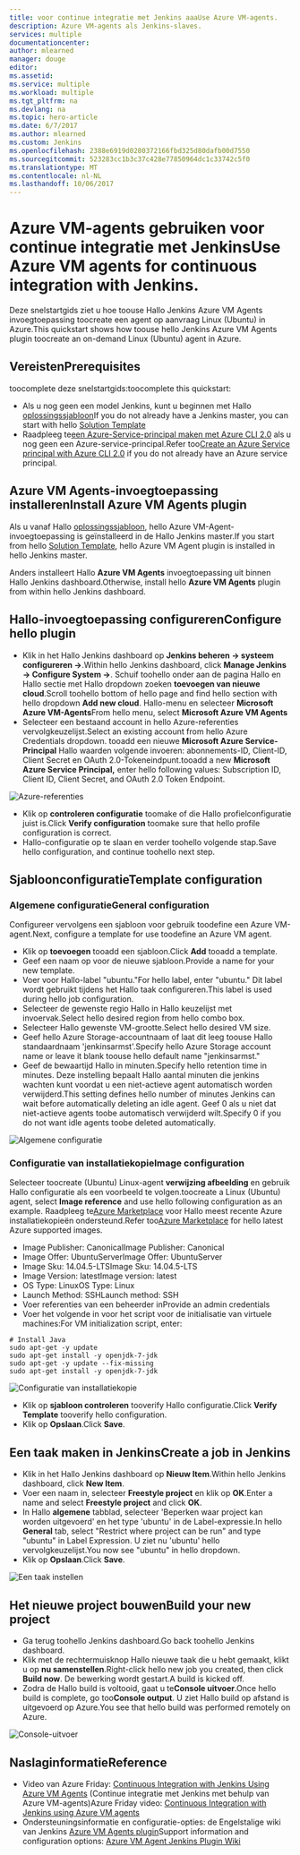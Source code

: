 ```yaml
---
title: voor continue integratie met Jenkins aaaUse Azure VM-agents.
description: Azure VM-agents als Jenkins-slaves.
services: multiple
documentationcenter: 
author: mlearned
manager: douge
editor: 
ms.assetid: 
ms.service: multiple
ms.workload: multiple
ms.tgt_pltfrm: na
ms.devlang: na
ms.topic: hero-article
ms.date: 6/7/2017
ms.author: mlearned
ms.custom: Jenkins
ms.openlocfilehash: 2388e6919d0280372166fbd325d80dafb00d7550
ms.sourcegitcommit: 523283cc1b3c37c428e77850964dc1c33742c5f0
ms.translationtype: MT
ms.contentlocale: nl-NL
ms.lasthandoff: 10/06/2017
---
```

# <a name="use-azure-vm-agents-for-continuous-integration-with-jenkins"></a><span data-ttu-id="e8ff2-103">Azure VM-agents gebruiken voor continue integratie met Jenkins</span><span class="sxs-lookup"><span data-stu-id="e8ff2-103">Use Azure VM agents for continuous integration with Jenkins.</span></span>

<span data-ttu-id="e8ff2-104">Deze snelstartgids ziet u hoe toouse Hallo Jenkins Azure VM Agents invoegtoepassing toocreate een agent op aanvraag Linux (Ubuntu) in Azure.</span><span class="sxs-lookup"><span data-stu-id="e8ff2-104">This quickstart shows how toouse hello Jenkins Azure VM Agents plugin toocreate an on-demand Linux (Ubuntu) agent in Azure.</span></span>

## <a name="prerequisites"></a><span data-ttu-id="e8ff2-105">Vereisten</span><span class="sxs-lookup"><span data-stu-id="e8ff2-105">Prerequisites</span></span>

<span data-ttu-id="e8ff2-106">toocomplete deze snelstartgids:</span><span class="sxs-lookup"><span data-stu-id="e8ff2-106">toocomplete this quickstart:</span></span>

* <span data-ttu-id="e8ff2-107">Als u nog geen een model Jenkins, kunt u beginnen met Hallo [oplossingssjabloon](install-jenkins-solution-template.md)</span><span class="sxs-lookup"><span data-stu-id="e8ff2-107">If you do not already have a Jenkins master, you can start with hello [Solution Template](install-jenkins-solution-template.md)</span></span> 
* <span data-ttu-id="e8ff2-108">Raadpleeg te[een Azure-Service-principal maken met Azure CLI 2.0](https://docs.microsoft.com/en-us/cli/azure/create-an-azure-service-principal-azure-cli?toc=%2fazure%2fazure-resource-manager%2ftoc.json) als u nog geen een Azure-service-principal.</span><span class="sxs-lookup"><span data-stu-id="e8ff2-108">Refer too[Create an Azure Service principal with Azure CLI 2.0](https://docs.microsoft.com/en-us/cli/azure/create-an-azure-service-principal-azure-cli?toc=%2fazure%2fazure-resource-manager%2ftoc.json) if you do not already have an Azure service principal.</span></span>

## <a name="install-azure-vm-agents-plugin"></a><span data-ttu-id="e8ff2-109">Azure VM Agents-invoegtoepassing installeren</span><span class="sxs-lookup"><span data-stu-id="e8ff2-109">Install Azure VM Agents plugin</span></span>

<span data-ttu-id="e8ff2-110">Als u vanaf Hallo [oplossingssjabloon](install-jenkins-solution-template.md), hello Azure VM-Agent-invoegtoepassing is geïnstalleerd in de Hallo Jenkins master.</span><span class="sxs-lookup"><span data-stu-id="e8ff2-110">If you start from hello [Solution Template](install-jenkins-solution-template.md), hello Azure VM Agent plugin is installed in hello Jenkins master.</span></span>

<span data-ttu-id="e8ff2-111">Anders installeert Hallo **Azure VM Agents** invoegtoepassing uit binnen Hallo Jenkins dashboard.</span><span class="sxs-lookup"><span data-stu-id="e8ff2-111">Otherwise, install hello **Azure VM Agents** plugin from within hello Jenkins dashboard.</span></span>

## <a name="configure-hello-plugin"></a><span data-ttu-id="e8ff2-112">Hallo-invoegtoepassing configureren</span><span class="sxs-lookup"><span data-stu-id="e8ff2-112">Configure hello plugin</span></span>

* <span data-ttu-id="e8ff2-113">Klik in het Hallo Jenkins dashboard op **Jenkins beheren -> systeem configureren ->**.</span><span class="sxs-lookup"><span data-stu-id="e8ff2-113">Within hello Jenkins dashboard, click **Manage Jenkins -> Configure System ->**.</span></span> <span data-ttu-id="e8ff2-114">Schuif toohello onder aan de pagina Hallo en Hallo sectie met Hallo dropdown zoeken **toevoegen van nieuwe cloud**.</span><span class="sxs-lookup"><span data-stu-id="e8ff2-114">Scroll toohello bottom of hello page and find hello section with hello dropdown **Add new cloud**.</span></span> <span data-ttu-id="e8ff2-115">Hallo-menu en selecteer **Microsoft Azure VM-Agents**</span><span class="sxs-lookup"><span data-stu-id="e8ff2-115">From hello menu, select **Microsoft Azure VM Agents**</span></span>
* <span data-ttu-id="e8ff2-116">Selecteer een bestaand account in hello Azure-referenties vervolgkeuzelijst.</span><span class="sxs-lookup"><span data-stu-id="e8ff2-116">Select an existing account from hello Azure Credentials dropdown.</span></span>  <span data-ttu-id="e8ff2-117">tooadd een nieuwe **Microsoft Azure Service-Principal** Hallo waarden volgende invoeren: abonnements-ID, Client-ID, Client Secret en OAuth 2.0-Tokeneindpunt.</span><span class="sxs-lookup"><span data-stu-id="e8ff2-117">tooadd a new **Microsoft Azure Service Principal,** enter hello following values: Subscription ID, Client ID, Client Secret, and OAuth 2.0 Token Endpoint.</span></span>

![Azure-referenties](./media/jenkins-azure-vm-agents/service-principal.png)

* <span data-ttu-id="e8ff2-119">Klik op **controleren configuratie** toomake of die Hallo profielconfiguratie juist is.</span><span class="sxs-lookup"><span data-stu-id="e8ff2-119">Click **Verify configuration** toomake sure that hello profile configuration is correct.</span></span>
* <span data-ttu-id="e8ff2-120">Hallo-configuratie op te slaan en verder toohello volgende stap.</span><span class="sxs-lookup"><span data-stu-id="e8ff2-120">Save hello configuration, and continue toohello next step.</span></span>

## <a name="template-configuration"></a><span data-ttu-id="e8ff2-121">Sjabloonconfiguratie</span><span class="sxs-lookup"><span data-stu-id="e8ff2-121">Template configuration</span></span>

### <a name="general-configuration"></a><span data-ttu-id="e8ff2-122">Algemene configuratie</span><span class="sxs-lookup"><span data-stu-id="e8ff2-122">General configuration</span></span>
<span data-ttu-id="e8ff2-123">Configureer vervolgens een sjabloon voor gebruik toodefine een Azure VM-agent.</span><span class="sxs-lookup"><span data-stu-id="e8ff2-123">Next, configure a template for use toodefine an Azure VM agent.</span></span> 

* <span data-ttu-id="e8ff2-124">Klik op **toevoegen** tooadd een sjabloon.</span><span class="sxs-lookup"><span data-stu-id="e8ff2-124">Click **Add** tooadd a template.</span></span> 
* <span data-ttu-id="e8ff2-125">Geef een naam op voor de nieuwe sjabloon.</span><span class="sxs-lookup"><span data-stu-id="e8ff2-125">Provide a name for your new template.</span></span> 
* <span data-ttu-id="e8ff2-126">Voer voor Hallo-label "ubuntu."</span><span class="sxs-lookup"><span data-stu-id="e8ff2-126">For hello label, enter  "ubuntu."</span></span> <span data-ttu-id="e8ff2-127">Dit label wordt gebruikt tijdens het Hallo taak configureren.</span><span class="sxs-lookup"><span data-stu-id="e8ff2-127">This label is used during hello job configuration.</span></span>
* <span data-ttu-id="e8ff2-128">Selecteer de gewenste regio Hallo in Hallo keuzelijst met invoervak.</span><span class="sxs-lookup"><span data-stu-id="e8ff2-128">Select hello desired region from hello combo box.</span></span>
* <span data-ttu-id="e8ff2-129">Selecteer Hallo gewenste VM-grootte.</span><span class="sxs-lookup"><span data-stu-id="e8ff2-129">Select hello desired VM size.</span></span>
* <span data-ttu-id="e8ff2-130">Geef hello Azure Storage-accountnaam of laat dit leeg toouse Hallo standaardnaam 'jenkinsarmst'.</span><span class="sxs-lookup"><span data-stu-id="e8ff2-130">Specify hello Azure Storage account name or leave it blank toouse hello default name "jenkinsarmst."</span></span>
* <span data-ttu-id="e8ff2-131">Geef de bewaartijd Hallo in minuten.</span><span class="sxs-lookup"><span data-stu-id="e8ff2-131">Specify hello retention time in minutes.</span></span> <span data-ttu-id="e8ff2-132">Deze instelling bepaalt Hallo aantal minuten die jenkins wachten kunt voordat u een niet-actieve agent automatisch worden verwijderd.</span><span class="sxs-lookup"><span data-stu-id="e8ff2-132">This setting defines hello number of minutes Jenkins can wait before automatically deleting an idle agent.</span></span> <span data-ttu-id="e8ff2-133">Geef 0 als u niet dat niet-actieve agents toobe automatisch verwijderd wilt.</span><span class="sxs-lookup"><span data-stu-id="e8ff2-133">Specify 0 if you do not want idle agents toobe deleted automatically.</span></span>

![Algemene configuratie](./media/jenkins-azure-vm-agents/general-config.png)

### <a name="image-configuration"></a><span data-ttu-id="e8ff2-135">Configuratie van installatiekopie</span><span class="sxs-lookup"><span data-stu-id="e8ff2-135">Image configuration</span></span>

<span data-ttu-id="e8ff2-136">Selecteer toocreate (Ubuntu) Linux-agent **verwijzing afbeelding** en gebruik Hallo configuratie als een voorbeeld te volgen.</span><span class="sxs-lookup"><span data-stu-id="e8ff2-136">toocreate a Linux (Ubuntu) agent, select **Image reference** and use hello following configuration as an example.</span></span> <span data-ttu-id="e8ff2-137">Raadpleeg te[Azure Marketplace](https://azuremarketplace.microsoft.com/en-us/marketplace/apps/category/compute?subcategories=virtual-machine-images&page=1) voor Hallo meest recente Azure installatiekopieën ondersteund.</span><span class="sxs-lookup"><span data-stu-id="e8ff2-137">Refer too[Azure Marketplace](https://azuremarketplace.microsoft.com/en-us/marketplace/apps/category/compute?subcategories=virtual-machine-images&page=1) for hello latest Azure supported images.</span></span>

* <span data-ttu-id="e8ff2-138">Image Publisher: Canonical</span><span class="sxs-lookup"><span data-stu-id="e8ff2-138">Image Publisher: Canonical</span></span>
* <span data-ttu-id="e8ff2-139">Image Offer: UbuntuServer</span><span class="sxs-lookup"><span data-stu-id="e8ff2-139">Image Offer: UbuntuServer</span></span>
* <span data-ttu-id="e8ff2-140">Image Sku: 14.04.5-LTS</span><span class="sxs-lookup"><span data-stu-id="e8ff2-140">Image Sku: 14.04.5-LTS</span></span>
* <span data-ttu-id="e8ff2-141">Image Version: latest</span><span class="sxs-lookup"><span data-stu-id="e8ff2-141">Image version: latest</span></span>
* <span data-ttu-id="e8ff2-142">OS Type: Linux</span><span class="sxs-lookup"><span data-stu-id="e8ff2-142">OS Type: Linux</span></span>
* <span data-ttu-id="e8ff2-143">Launch Method: SSH</span><span class="sxs-lookup"><span data-stu-id="e8ff2-143">Launch method: SSH</span></span>
* <span data-ttu-id="e8ff2-144">Voer referenties van een beheerder in</span><span class="sxs-lookup"><span data-stu-id="e8ff2-144">Provide an admin credentials</span></span>
* <span data-ttu-id="e8ff2-145">Voer het volgende in voor het script voor de initialisatie van virtuele machines:</span><span class="sxs-lookup"><span data-stu-id="e8ff2-145">For VM initialization script, enter:</span></span>
```
# Install Java
sudo apt-get -y update
sudo apt-get install -y openjdk-7-jdk
sudo apt-get -y update --fix-missing
sudo apt-get install -y openjdk-7-jdk
```
![Configuratie van installatiekopie](./media/jenkins-azure-vm-agents/image-config.png)

* <span data-ttu-id="e8ff2-147">Klik op **sjabloon controleren** tooverify Hallo configuratie.</span><span class="sxs-lookup"><span data-stu-id="e8ff2-147">Click **Verify Template** tooverify hello configuration.</span></span>
* <span data-ttu-id="e8ff2-148">Klik op **Opslaan**.</span><span class="sxs-lookup"><span data-stu-id="e8ff2-148">Click **Save**.</span></span>

## <a name="create-a-job-in-jenkins"></a><span data-ttu-id="e8ff2-149">Een taak maken in Jenkins</span><span class="sxs-lookup"><span data-stu-id="e8ff2-149">Create a job in Jenkins</span></span>

* <span data-ttu-id="e8ff2-150">Klik in het Hallo Jenkins dashboard op **Nieuw Item**.</span><span class="sxs-lookup"><span data-stu-id="e8ff2-150">Within hello Jenkins dashboard, click **New Item**.</span></span> 
* <span data-ttu-id="e8ff2-151">Voer een naam in, selecteer **Freestyle project** en klik op **OK**.</span><span class="sxs-lookup"><span data-stu-id="e8ff2-151">Enter a name and select **Freestyle project** and click **OK**.</span></span>
* <span data-ttu-id="e8ff2-152">In Hallo **algemene** tabblad, selecteer 'Beperken waar project kan worden uitgevoerd' en het type 'ubuntu' in de Label-expressie.</span><span class="sxs-lookup"><span data-stu-id="e8ff2-152">In hello **General** tab, select "Restrict where project can be run" and type "ubuntu" in Label Expression.</span></span> <span data-ttu-id="e8ff2-153">U ziet nu 'ubuntu' hello vervolgkeuzelijst.</span><span class="sxs-lookup"><span data-stu-id="e8ff2-153">You now see "ubuntu" in hello dropdown.</span></span>
* <span data-ttu-id="e8ff2-154">Klik op **Opslaan**.</span><span class="sxs-lookup"><span data-stu-id="e8ff2-154">Click **Save**.</span></span>

![Een taak instellen](./media/jenkins-azure-vm-agents/job-config.png)

## <a name="build-your-new-project"></a><span data-ttu-id="e8ff2-156">Het nieuwe project bouwen</span><span class="sxs-lookup"><span data-stu-id="e8ff2-156">Build your new project</span></span>

* <span data-ttu-id="e8ff2-157">Ga terug toohello Jenkins dashboard.</span><span class="sxs-lookup"><span data-stu-id="e8ff2-157">Go back toohello Jenkins dashboard.</span></span>
* <span data-ttu-id="e8ff2-158">Klik met de rechtermuisknop Hallo nieuwe taak die u hebt gemaakt, klikt u op **nu samenstellen**.</span><span class="sxs-lookup"><span data-stu-id="e8ff2-158">Right-click hello new job you created, then click **Build now**.</span></span> <span data-ttu-id="e8ff2-159">De bewerking wordt gestart.</span><span class="sxs-lookup"><span data-stu-id="e8ff2-159">A build is kicked off.</span></span> 
* <span data-ttu-id="e8ff2-160">Zodra de Hallo build is voltooid, gaat u te**Console uitvoer**.</span><span class="sxs-lookup"><span data-stu-id="e8ff2-160">Once hello build is complete, go too**Console output**.</span></span> <span data-ttu-id="e8ff2-161">U ziet Hallo build op afstand is uitgevoerd op Azure.</span><span class="sxs-lookup"><span data-stu-id="e8ff2-161">You see that hello build was performed remotely on Azure.</span></span>

![Console-uitvoer](./media/jenkins-azure-vm-agents/console-output.png)

## <a name="reference"></a><span data-ttu-id="e8ff2-163">Naslaginformatie</span><span class="sxs-lookup"><span data-stu-id="e8ff2-163">Reference</span></span>

* <span data-ttu-id="e8ff2-164">Video van Azure Friday: [Continuous Integration with Jenkins Using Azure VM Agents](https://channel9.msdn.com/Shows/Azure-Friday/Continuous-Integration-with-Jenkins-Using-Azure-VM-Agents) (Continue integratie met Jenkins met behulp van Azure VM-agents)</span><span class="sxs-lookup"><span data-stu-id="e8ff2-164">Azure Friday video: [Continuous Integration with Jenkins using Azure VM agents](https://channel9.msdn.com/Shows/Azure-Friday/Continuous-Integration-with-Jenkins-Using-Azure-VM-Agents)</span></span>
* <span data-ttu-id="e8ff2-165">Ondersteuningsinformatie en configuratie-opties: de Engelstalige wiki van Jenkins [Azure VM Agents plugin](https://wiki.jenkins-ci.org/display/JENKINS/Azure+VM+Agents+Plugin)</span><span class="sxs-lookup"><span data-stu-id="e8ff2-165">Support information and configuration options:  [Azure VM Agent Jenkins Plugin Wiki](https://wiki.jenkins-ci.org/display/JENKINS/Azure+VM+Agents+Plugin)</span></span> 

